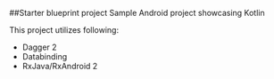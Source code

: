 ##Starter blueprint project
Sample Android project showcasing Kotlin

This project utilizes following:
- Dagger 2
- Databinding
- RxJava/RxAndroid 2
